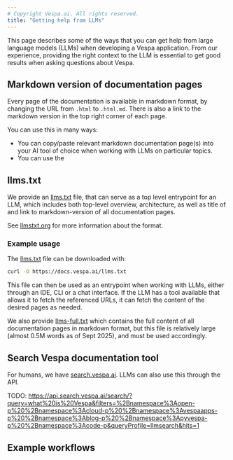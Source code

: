 ```yaml
---
# Copyright Vespa.ai. All rights reserved.
title: "Getting help from LLMs"
---
```


This page describes some of the ways that you can get help from large language models (LLMs) when developing a Vespa application.
From our experience, providing the right context to the LLM is essential to get good results when asking questions about Vespa.

## Markdown version of documentation pages

Every page of the documentation is available in markdown format, by changing the URL from `.html` to `.html.md`.
There is also a link to the markdown version in the top right corner of each page.

You can use this in many ways:

- You can copy/paste relevant markdown documentation page(s) into your AI tool of choice when working with LLMs on particular topics.
- You can use the 

## llms.txt

We provide an [llms.txt](../llms.txt) file, that can serve as a top level entrypoint for an LLM, which includes both top-level overview, architecture, as well as title of and link to markdown-version of all documentation pages.

See [llmstxt.org](https://llmstxt.org/) for more information about the format.

### Example usage

The [llms.txt](../llms.txt) file can be downloaded with:

```bash
curl -O https://docs.vespa.ai/llms.txt
```

This file can then be used as an entrypoint when working with LLMs, either through an IDE, CLI or a chat interface.
If the LLM has a tool available that allows it to fetch the referenced URLs, it can fetch the content of the desired pages as needed.

We also provide [llms-full.txt](../llms-full.txt) which contains the full content of all documentation pages in markdown format, but this file is relatively large (almost 0.5M words as of Sept 2025), and must be used accordingly.

## Search Vespa documentation tool

For humans, we have [search.vespa.ai](https://search.vespa.ai). LLMs can also use this through the API.

TODO: https://api.search.vespa.ai/search/?query=what%20is%20Vespa&filters=%2Bnamespace%3Aopen-p%20%2Bnamespace%3Acloud-p%20%2Bnamespace%3Avespaapps-p%20%2Bnamespace%3Ablog-p%20%2Bnamespace%3Apyvespa-p%20%2Bnamespace%3Acode-p&queryProfile=llmsearch&hits=1

## Example workflows
